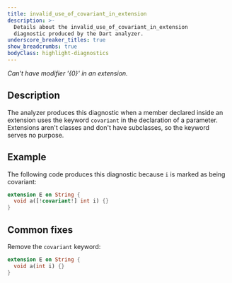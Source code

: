 ```yaml
---
title: invalid_use_of_covariant_in_extension
description: >-
  Details about the invalid_use_of_covariant_in_extension
  diagnostic produced by the Dart analyzer.
underscore_breaker_titles: true
show_breadcrumbs: true
bodyClass: highlight-diagnostics
---
```


_Can't have modifier '{0}' in an extension._

## Description

The analyzer produces this diagnostic when a member declared inside an
extension uses the keyword `covariant` in the declaration of a parameter.
Extensions aren't classes and don't have subclasses, so the keyword serves
no purpose.

## Example

The following code produces this diagnostic because `i` is marked as being
covariant:

```dart
extension E on String {
  void a([!covariant!] int i) {}
}
```

## Common fixes

Remove the `covariant` keyword:

```dart
extension E on String {
  void a(int i) {}
}
```
